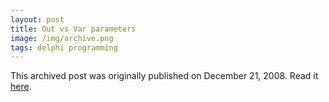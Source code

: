 ```yaml
---
layout: post
title: Out vs Var parameters
image: /img/archive.png
tags: delphi programming
---
```

This archived post was originally published on December 21, 2008. Read it [here](/alex.ciobanu.org/index94b0.html).

